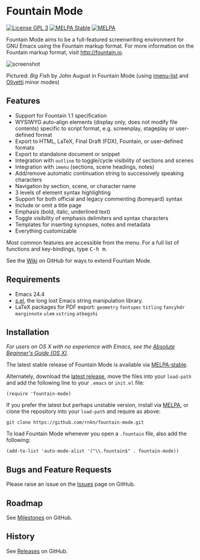 Fountain Mode
=============

[![License GPL 3](https://img.shields.io/badge/license-GPL_3-green.svg)](http://www.gnu.org/licenses/gpl-3.0.txt)
[![MELPA Stable](http://stable.melpa.org/packages/fountain-mode-badge.svg)](http://stable.melpa.org/#/fountain-mode)
[![MELPA](http://melpa.org/packages/fountain-mode-badge.svg)](http://melpa.org/#/fountain-mode)

Fountain Mode aims to be a full-featured screenwriting environment for GNU Emacs
using the Fountain markup format. For more information on the Fountain markup
format, visit <http://fountain.io>.

![screenshot](http://files.paulwrankin.com/fountain-mode/screenshot.png)

Pictured: *Big Fish* by John August in Fountain Mode (using [imenu-list][] and
[Olivetti][] minor modes)

[imenu-list]: https://github.com/bmag/imenu-list "imenu-list"
[olivetti]: https://github.com/rnkn/olivetti "Olivetti"

Features
--------

- Support for Fountain 1.1 specification
- WYSIWYG auto-align elements (display only, does not modify file contents)
  specific to script format, e.g. screenplay, stageplay or user-defined format
- Export to HTML, LaTeX, Final Draft (FDX), Fountain, or user-defined formats
- Export to standalone document or snippet
- Integration with `outline` to toggle/cycle visibility of sections and scenes
- Integration with `imenu` (sections, scene headings, notes)
- Add/remove automatic continuation string to successively speaking characters
- Navigation by section, scene, or character name
- 3 levels of element syntax highlighting
- Support for both official and legacy commenting (boneyard) syntax
- Include or omit a title page
- Emphasis (bold, italic, underlined text)
- Toggle visibility of emphasis delimiters and syntax characters
- Templates for inserting synopses, notes and metadata
- Everything customizable

Most common features are accessible from the menu. For a full list of functions
and key-bindings, type <kbd>C-h m</kbd>.

See the [Wiki][] on GitHub for ways to extend Fountain Mode.

[wiki]: https://github.com/rnkn/fountain-mode/wiki "Fountain Mode wiki"

Requirements
------------

- Emacs 24.4
- [s.el][], the long lost Emacs string manipulation library.
- LaTeX packages for PDF export: `geometry` `fontspec` `titling` `fancyhdr`
  `marginnote` `ulem` `xstring` `atbegshi`

[s.el]: https://github.com/magnars/s.el "s.el"

Installation
------------

*For users on OS X with no experience with Emacs, see the
[Absolute Beginner's Guide (OS X)][guide].*

The latest stable release of Fountain Mode is available via [MELPA-stable][].

Alternately, download the [latest release][], move the files into your
`load-path` and add the following line to your `.emacs` or `init.el` file:

    (require 'fountain-mode)

If you prefer the latest but perhaps unstable version, install via
[MELPA][], or clone the repository into your `load-path` and require as
above:

    git clone https://github.com/rnkn/fountain-mode.git

To load Fountain Mode whenever you open a `.fountain` file, also add the
following:

    (add-to-list 'auto-mode-alist '("\\.fountain$" . fountain-mode))

[guide]: https://github.com/rnkn/fountain-mode/wiki/Absolute-Beginner's-Guide-(OS-X) "Absolute Beginner's Guide (OS X)"
[melpa]: http://melpa.org/#/fountain-mode "MELPA"
[melpa-stable]: http://stable.melpa.org/#/fountain-mode "MELPA-stable"
[latest release]: https://github.com/rnkn/fountain-mode/releases/latest "Fountain Mode latest release"

Bugs and Feature Requests
-------------------------

Please raise an issue on the [Issues][] page on GitHub.

[issues]: https://github.com/rnkn/fountain-mode/issues "Fountain Mode issues"

Roadmap
-------

See [Milestones][] on GitHub.

[milestones]: https://github.com/rnkn/fountain-mode/milestones "Fountain Mode milestones"

History
-------

See [Releases][] on GitHub.

[releases]: https://github.com/rnkn/fountain-mode/releases "Fountain Mode releases"
